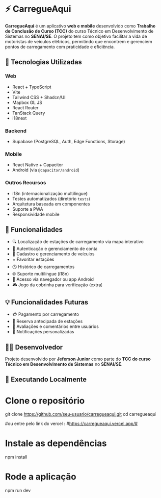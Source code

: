 # ⚡ CarregueAqui

**CarregueAqui** é um aplicativo **web e mobile** desenvolvido como **Trabalho de Conclusão de Curso (TCC)** do curso Técnico em Desenvolvimento de Sistemas no **SENAI/SE**. O projeto tem como objetivo facilitar a vida de motoristas de veículos elétricos, permitindo que encontrem e gerenciem pontos de carregamento com praticidade e eficiência.

## 🧠 Tecnologias Utilizadas

### Web
- React + TypeScript
- Vite
- Tailwind CSS + Shadcn/UI
- Mapbox GL JS
- React Router
- TanStack Query
- i18next

### Backend
- Supabase (PostgreSQL, Auth, Edge Functions, Storage)

### Mobile
- React Native + Capacitor
- Android (via `@capacitor/android`)

### Outros Recursos
- i18n (internacionalização multilíngue)
- Testes automatizados (diretório `tests`)
- Arquitetura baseada em componentes
- Suporte a PWA
- Responsividade mobile


## 📱 Funcionalidades

- 🔍 Localização de estações de carregamento via mapa interativo  
- 🔐 Autenticação e gerenciamento de conta  
- 🚗 Cadastro e gerenciamento de veículos  
- ⭐ Favoritar estações  
- 🕓 Histórico de carregamentos  
- 🌐 Suporte multilíngue (i18n)  
- 📱 Acesso via navegador ou app Android
- 🎮 Jogo da cobrinha para verificação (extra) 


## 💡 Funcionalidades Futuras

- 💳 Pagamento por carregamento
- 📅 Reserva antecipada de estações
- 👥 Avaliações e comentários entre usuários
- 🔔 Notificações personalizadas


## 👨‍💻 Desenvolvedor

Projeto desenvolvido por **Jeferson Junior** como parte do **TCC do curso Técnico em Desenvolvimento de Sistemas** no **SENAI/SE**.


## 🚀 Executando Localmente

# Clone o repositório
git clone https://github.com/seu-usuario/carregueaqui.git
cd carregueaqui

#ou entre pelo link do vercel : #https://carregueaqui.vercel.app/#

# Instale as dependências
npm install

# Rode a aplicação
npm run dev
